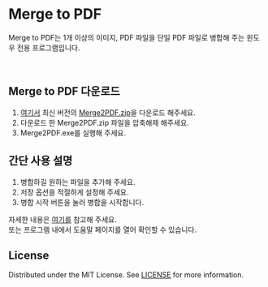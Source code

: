 # Merge to PDF

Merge to PDF는 1개 이상의 이미지, PDF 파일을 단일 PDF 파일로 병합해 주는 윈도우 전용 프로그램입니다.

<br>


## Merge to PDF 다운로드
1. [여기서](https://github.com/STROAD/Merge2PDF/releases) 최신 버전의 [Merge2PDF.zip](https://github.com/STROAD/Merge2PDF/releases/download/v1.0.0/Merge2PDF.zip)을 다운로드 해주세요.
2. 다운로드 한 Merge2PDF.zip 파일을 압축해제 해주세요.
3. Merge2PDF.exe를 실행해 주세요.


## 간단 사용 설명
1. 병합하길 원하는 파일을 추가해 주세요.
2. 저장 옵션을 적절하게 설정해 주세요.
3. 병합 시작 버튼을 눌러 병합을 시작합니다.

자세한 내용은 [여기를](https://stroad.github.io/Merge2PDF-help) 참고해 주세요.  
또는 프로그램 내에서 도움말 페이지를 열어 확인할 수 있습니다.


## License
Distributed under the MIT License. See [LICENSE](LICENSE) for more information.
